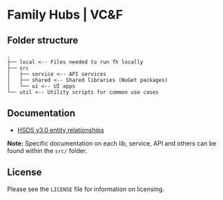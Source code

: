 # Family Hubs | VC&F

## Folder structure

```
.
├── local <-- Files needed to run fh locally
├── src
│   ├── service <-- API services
│   ├── shared <-- Shared libraries (NuGet packages)
│   └── ui <-- UI apps
└── util <-- Utility scripts for common use cases
```

## Documentation

- [HSDS v3.0 entity relationships](/docs/hsds-3_0-er-diagram.md)

**Note:** Specific documentation on each lib, service, API and others can be found within the `src/` folder.

## License

Please see the `LICENSE` file for information on licensing.